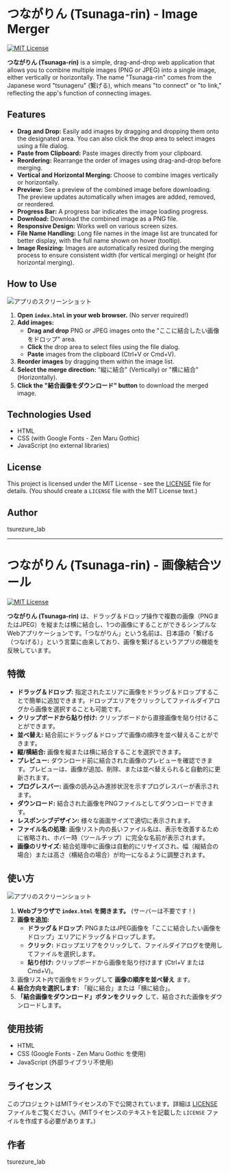 # つながりん (Tsunaga-rin) - Image Merger

[![MIT License](https://img.shields.io/badge/license-MIT-blue.svg)](https://opensource.org/licenses/MIT)

**つながりん (Tsunaga-rin)** is a simple, drag-and-drop web application that allows you to combine multiple images (PNG or JPEG) into a single image, either vertically or horizontally. The name "Tsunaga-rin" comes from the Japanese word "tsunageru" (繋げる), which means "to connect" or "to link," reflecting the app's function of connecting images.

## Features

*   **Drag and Drop:** Easily add images by dragging and dropping them onto the designated area.  You can also click the drop area to select images using a file dialog.
*   **Paste from Clipboard:** Paste images directly from your clipboard.
*   **Reordering:** Rearrange the order of images using drag-and-drop before merging.
*   **Vertical and Horizontal Merging:** Choose to combine images vertically or horizontally.
*   **Preview:** See a preview of the combined image before downloading. The preview updates automatically when images are added, removed, or reordered.
*   **Progress Bar:** A progress bar indicates the image loading progress.
*   **Download:** Download the combined image as a PNG file.
*   **Responsive Design:** Works well on various screen sizes.
*  **File Name Handling:**  Long file names in the image list are truncated for better display, with the full name shown on hover (tooltip).
* **Image Resizing:** Images are automatically resized during the merging process to ensure consistent width (for vertical merging) or height (for horizontal merging).

## How to Use

![アプリのスクリーンショット](/images/screenshot.png)

1.  **Open `index.html` in your web browser.** (No server required!)
2.  **Add images:**
    *   **Drag and drop** PNG or JPEG images onto the "ここに結合したい画像をドロップ" area.
    *   **Click** the drop area to select files using the file dialog.
    *    **Paste** images from the clipboard (Ctrl+V or Cmd+V).
3.  **Reorder images** by dragging them within the image list.
4.  **Select the merge direction:** "縦に結合" (Vertically) or "横に結合" (Horizontally).
5.  **Click the "結合画像をダウンロード" button** to download the merged image.

## Technologies Used

*   HTML
*   CSS (with Google Fonts - Zen Maru Gothic)
*   JavaScript (no external libraries)

## License

This project is licensed under the MIT License - see the [LICENSE](LICENSE) file for details. (You should create a `LICENSE` file with the MIT License text.)

## Author

tsurezure_lab

---

# つながりん (Tsunaga-rin) - 画像結合ツール

[![MIT License](https://img.shields.io/badge/license-MIT-blue.svg)](https://opensource.org/licenses/MIT)

**つながりん (Tsunaga-rin)** は、ドラッグ＆ドロップ操作で複数の画像（PNGまたはJPEG）を縦または横に結合し、1つの画像にすることができるシンプルなWebアプリケーションです。「つながりん」という名前は、日本語の「繋げる（つなげる）」という言葉に由来しており、画像を繋げるというアプリの機能を反映しています。

## 特徴

*   **ドラッグ＆ドロップ:** 指定されたエリアに画像をドラッグ＆ドロップすることで簡単に追加できます。ドロップエリアをクリックしてファイルダイアログから画像を選択することも可能です。
*   **クリップボードから貼り付け:** クリップボードから直接画像を貼り付けることができます。
*   **並べ替え:** 結合前にドラッグ＆ドロップで画像の順序を並べ替えることができます。
*   **縦/横結合:** 画像を縦または横に結合することを選択できます。
*   **プレビュー:** ダウンロード前に結合された画像のプレビューを確認できます。プレビューは、画像が追加、削除、または並べ替えられると自動的に更新されます。
*   **プログレスバー:** 画像の読み込み進捗状況を示すプログレスバーが表示されます。
*   **ダウンロード:** 結合された画像をPNGファイルとしてダウンロードできます。
*   **レスポンシブデザイン:** 様々な画面サイズで適切に表示されます。
*   **ファイル名の処理:**  画像リスト内の長いファイル名は、表示を改善するために省略され、ホバー時（ツールチップ）に完全な名前が表示されます。
*   **画像のリサイズ:**  結合処理中に画像は自動的にリサイズされ、幅（縦結合の場合）または高さ（横結合の場合）が均一になるように調整されます。

## 使い方

![アプリのスクリーンショット](/images/screenshot.png)

1.  **Webブラウザで `index.html` を開きます。** (サーバーは不要です！)
2.  **画像を追加:**
    *   **ドラッグ＆ドロップ:** PNGまたはJPEG画像を「ここに結合したい画像をドロップ」エリアにドラッグ＆ドロップします。
    *   **クリック:** ドロップエリアをクリックして、ファイルダイアログを使用してファイルを選択します。
    *   **貼り付け:** クリップボードから画像を貼り付けます (Ctrl+V または Cmd+V)。
3.  画像リスト内で画像をドラッグして **画像の順序を並べ替え** ます。
4.  **結合方向を選択します:** 「縦に結合」または「横に結合」。
5.  **「結合画像をダウンロード」ボタンをクリック** して、結合された画像をダウンロードします。

## 使用技術

*   HTML
*   CSS (Google Fonts - Zen Maru Gothic を使用)
*   JavaScript (外部ライブラリ不使用)

## ライセンス

このプロジェクトはMITライセンスの下で公開されています。詳細は [LICENSE](LICENSE) ファイルをご覧ください。(MITライセンスのテキストを記載した `LICENSE` ファイルを作成する必要があります。)

## 作者

tsurezure_lab